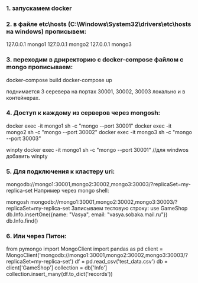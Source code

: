 ### 1. запускамем docker 
### 2. в файле etc\hosts (C:\Windows\System32\drivers\etc\hosts на windows)  прописывем:

127.0.0.1       mongo1
127.0.0.1       mongo2
127.0.0.1       mongo3

### 3. переходим в дриректорию с docker-compose файлом с mongo прописываем:
docker-compose build
docker-compose up

поднимается 3 серевера на портах 30001, 30002, 30003 локально и в контейнерах. 

### 4. Доступ к каждому из серверов через mongosh:

docker exec -it mongo1 sh -c "mongo --port 30001"
docker exec -it mongo2 sh -c "mongo --port 30002"
docker exec -it mongo3 sh -c "mongo --port 30003"

winpty docker exec -it mongo1 sh -c "mongo --port 30001" //для windwos добавить winpty 

### 5. Для подключения к кластеру uri:
mongodb://mongo1:30001,mongo2:30002,mongo3:30003/?replicaSet=my-replica-set 
Например через mongo shell: 

mongosh mongodb://mongo1:30001,mongo2:30002,mongo3:30003/?replicaSet=my-replica-set 
Записываем тестовую строку: 
use GameShop
db.Info.insertOne({name: "Vasya", email: "vasya.sobaka.mail.ru"}) 
db.Info.find()


### 6. Или через Питон:
from pymongo import MongoClient
import pandas as pd
client = MongoClient('mongodb://mongo1:30001,mongo2:30002,mongo3:30003/?replicaSet=my-replica-set') 
df = pd.read_csv('test_data.csv')
db = client['GameShop']
collection = db['Info']
collection.insert_many(df.to_dict('records'))

